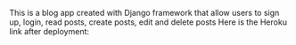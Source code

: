 This is a blog app created with Django framework that allow users to sign up, login, read posts, create posts, edit and delete posts
Here is the Heroku link after deployment:
